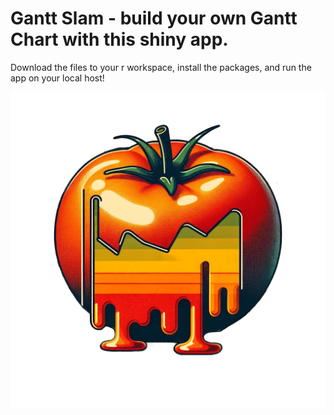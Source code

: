 # Gantt Slam - build your own Gantt Chart with this shiny app. 
Download the files to your r workspace, install the packages, and run the app on your local host!

![Tomato Gannt](https://github.com/rnjefferies/gantt-slam/blob/master/ganttSlam/www/logo.png?,raw=true)
